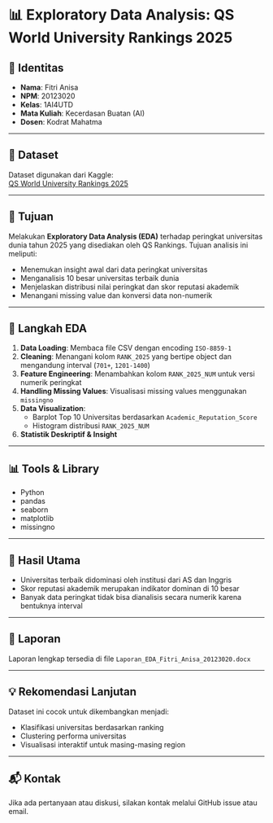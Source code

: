 # 📊 Exploratory Data Analysis: QS World University Rankings 2025

## 👤 Identitas
- **Nama**: Fitri Anisa  
- **NPM**: 20123020  
- **Kelas**: 1AI4UTD  
- **Mata Kuliah**: Kecerdasan Buatan (AI)  
- **Dosen**: Kodrat Mahatma  

---

## 📁 Dataset
Dataset digunakan dari Kaggle:  
[QS World University Rankings 2025](https://www.kaggle.com/datasets/melissamonfared/qs-world-university-rankings-2025)

---

## 🎯 Tujuan
Melakukan **Exploratory Data Analysis (EDA)** terhadap peringkat universitas dunia tahun 2025 yang disediakan oleh QS Rankings. Tujuan analisis ini meliputi:
- Menemukan insight awal dari data peringkat universitas
- Menganalisis 10 besar universitas terbaik dunia
- Menjelaskan distribusi nilai peringkat dan skor reputasi akademik
- Menangani missing value dan konversi data non-numerik

---

## 🧪 Langkah EDA
1. **Data Loading**: Membaca file CSV dengan encoding `ISO-8859-1`
2. **Cleaning**: Menangani kolom `RANK_2025` yang bertipe object dan mengandung interval (`701+`, `1201-1400`)
3. **Feature Engineering**: Menambahkan kolom `RANK_2025_NUM` untuk versi numerik peringkat
4. **Handling Missing Values**: Visualisasi missing values menggunakan `missingno`
5. **Data Visualization**:
   - Barplot Top 10 Universitas berdasarkan `Academic_Reputation_Score`
   - Histogram distribusi `RANK_2025_NUM`
6. **Statistik Deskriptif & Insight**

---

## 📊 Tools & Library
- Python
- pandas
- seaborn
- matplotlib
- missingno

---

## 📌 Hasil Utama
- Universitas terbaik didominasi oleh institusi dari AS dan Inggris
- Skor reputasi akademik merupakan indikator dominan di 10 besar
- Banyak data peringkat tidak bisa dianalisis secara numerik karena bentuknya interval

---

## 📄 Laporan
Laporan lengkap tersedia di file `Laporan_EDA_Fitri_Anisa_20123020.docx`

---

## 💡 Rekomendasi Lanjutan
Dataset ini cocok untuk dikembangkan menjadi:
- Klasifikasi universitas berdasarkan ranking
- Clustering performa universitas
- Visualisasi interaktif untuk masing-masing region

---

## 📬 Kontak
Jika ada pertanyaan atau diskusi, silakan kontak melalui GitHub issue atau email.


